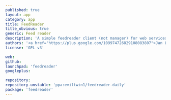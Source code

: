 ```yaml
---
published: true
layout: app
category: app
title: FeedReader
title_obvious: true
generic: Feed reader
description: 'A simple feedreader client (not manager) for web services like Tiny Tiny RSS and in the future others (especially Feedly).'
authors: '<a href="https://plus.google.com/109974726829108083807">Jan Lukas Gernert</a>'
license: 'GPL v3'

web:
github:
launchpad: 'feedreader'
googleplus:

repository:
repository-unstable: 'ppa:eviltwin1/feedreader-daily'
package: 'feedreader'
---
```

